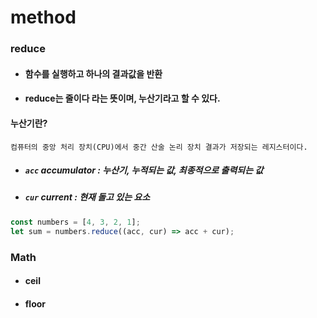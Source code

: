# method

### reduce

- #### 함수를 실행하고 하나의 결과값을 반환
- #### reduce는 줄이다 라는 뜻이며, 누산기라고 할 수 있다.

#### 누산기란?

    컴퓨터의 중앙 처리 장치(CPU)에서 중간 산술 논리 장치 결과가 저장되는 레지스터이다.

- ##### `acc` accumulator : 누산기, 누적되는 값, 최종적으로 출력되는 값

* ##### `cur` current : 현재 돌고 있는 요소

```js
const numbers = [4, 3, 2, 1];
let sum = numbers.reduce((acc, cur) => acc + cur);
```

### Math

- #### ceil

- #### floor
